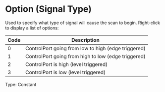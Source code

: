 # Option (Signal Type)

Used to specify what type of signal will cause the scan to begin. Right-click to display a list of options:

| Code | Description                                         |
| ---- | --------------------------------------------------- |
| 0    | ControlPort going from low to high (edge triggered) |
| 1    | ControlPort going from high to low (edge triggered) |
| 2    | ControlPort is high (level triggered)               |
| 3    | ControlPort is low (level triggered)                |

Type: Constant
